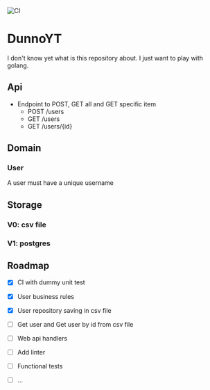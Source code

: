 ![CI](https://github.com/otrabalhador/DunnoYT/actions/workflows/unit-test.yaml/badge.svg)

# DunnoYT

I don't know yet what is this repository about. I just want to play with golang.

## Api

- Endpoint to POST, GET all and GET specific item
  - POST /users
  - GET /users
  - GET /users/{id}


## Domain

### User 

A user must have a unique username


## Storage

### V0: csv file

### V1: postgres

## Roadmap

- [x] CI with dummy unit test
- [x] User business rules
- [x] User repository saving in csv file
- [ ] Get user and Get user by id from csv file
- [ ] Web api handlers
- [ ] Add linter
- [ ] Functional tests
- [ ] ...



